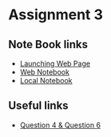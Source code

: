 # Assignment 3

## Note Book links

+ [Launching Web Page](https://www.coursera.org/learn/python-machine-learning/notebook/eqnV3/assignment-3)
+ [Web Notebook](https://hub.coursera-notebooks.org/user/elkljxyoytcwjbmkgctrtg/notebooks/Assignment%203.ipynb)
+ [Local Notebook](notebooks/Assignment03.ipynb)


## Useful links

+ [Question 4 & Question 6](https://www.coursera.org/learn/python-machine-learning/discussions/weeks/3/threads/X-g9oWVkEeeNUQ7djXWc7g)

